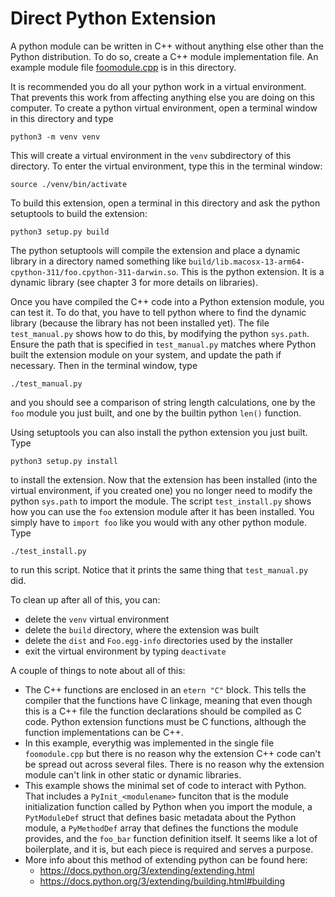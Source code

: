 # Direct Python Extension

A python module can be written in C++ without anything else other than the Python distribution. To
do so, create a C++ module implementation file. An example module file
[foomodule.cpp](foomodule.cpp) is in this directory.

It is recommended you do all your python work in a virtual environment. That prevents this work from
affecting anything else you are doing on this computer. To create a python virtual environment, open
a terminal window in this directory and type

```
python3 -m venv venv
```

This will create a virtual environment in the `venv` subdirectory of this directory. To enter the
virtual environment, type this in the terminal window:

```
source ./venv/bin/activate
```

To build this extension, open a terminal in this directory and ask the python setuptools to build the
extension:

```
python3 setup.py build
```

The python setuptools will compile the extension and place a dynamic library in a directory named
something like `build/lib.macosx-13-arm64-cpython-311/foo.cpython-311-darwin.so`. This is the python
extension. It is a dynamic library (see chapter 3 for more details on libraries).

Once you have compiled the C++ code into a Python extension module, you can test it. To do that, you
have to tell python where to find the dynamic library (because the library has not been installed yet).
The file `test_manual.py` shows how to do this, by modifying the python `sys.path`. Ensure the path
that is specified in `test_manual.py` matches where Python built the extension module on your system,
and update the path if necessary. Then in the terminal window, type

```
./test_manual.py
```

and you should see a comparison of string length calculations, one by the `foo` module you just built,
and one by the builtin python `len()` function.

Using setuptools you can also install the python extension you just built. Type

```
python3 setup.py install
```

to install the extension. Now that the extension has been installed (into the virtual environment, if
you created one) you no longer need to modify the python `sys.path` to import the module. The script
`test_install.py` shows how you can use the `foo` extension module after it has been installed. You simply
have to `import foo` like you would with any other python module. Type

```
./test_install.py
```

to run this script. Notice that it prints the same thing that `test_manual.py` did.

To clean up after all of this, you can:
- delete the `venv` virtual environment
- delete the `build` directory, where the extension was built
- delete the `dist` and `Foo.egg-info` directories used by the installer
- exit the virtual environment by typing `deactivate`

A couple of things to note about all of this:
- The C++ functions are enclosed in an `etern "C"` block. This tells the compiler that the
  functions have C linkage, meaning that even though this is a C++ file the function
  declarations should be compiled as C code. Python extension functions must be C functions,
  although the function implementations can be C++.
- In this example, everythig was implemented in the single file `foomodule.cpp` but there
  is no reason why the extension C++ code can't be spread out across several files. There
  is no reason why the extension module can't link in other static or dynamic libraries.
- This example shows the minimal set of code to interact with Python. That includes a
  `PyInit_<modulename>` funciton that is the module initialization function called by Python
  when you import the module, a `PytModuleDef` struct that defines basic metadata about the Python module, a `PyMethodDef` array that defines the functions the module provides, and the
  `foo_bar` function definition itself. It seems like a lot of boilerplate, and it is, but
  each piece is required and serves a purpose.
- More info about this method of extending python can be found here:
    - https://docs.python.org/3/extending/extending.html
    - https://docs.python.org/3/extending/building.html#building
